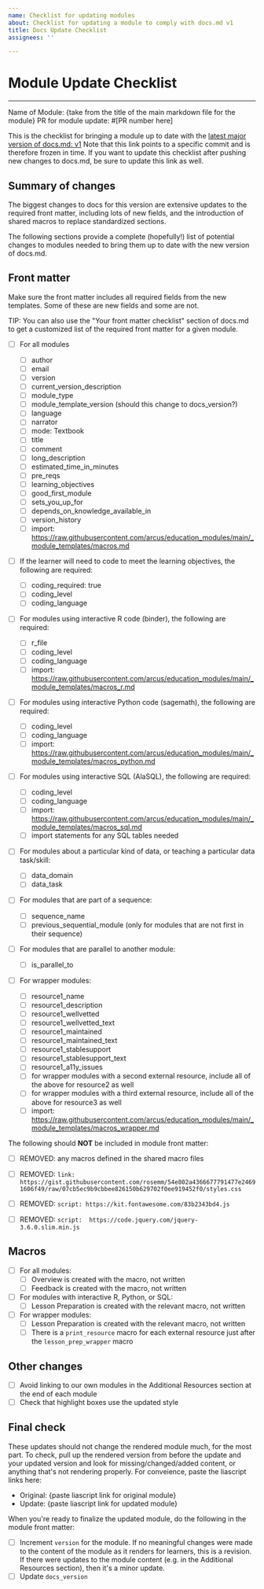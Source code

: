 ```yaml
---
name: Checklist for updating modules
about: Checklist for updating a module to comply with docs.md v1
title: Docs Update Checklist
assignees: ''

---
```


# Module Update Checklist
----
Name of Module: {take from the title of the main markdown file for the module}
PR for module update: #[PR number here]

This is the checklist for bringing a module up to date with the [latest major version of docs.md: v1](https://liascript.github.io/course/?https://raw.githubusercontent.com/arcus/education_modules/ddc7d4a1a8659723c3f0db0a87fcc3b26a0ae071/docs.md#1) 
Note that this link points to a specific commit and is therefore frozen in time. 
If you want to update this checklist after pushing new changes to docs.md, be sure to update this link as well.

## Summary of changes

The biggest changes to docs for this version are extensive updates to the required front matter, including lots of new fields, and the introduction of shared macros to replace standardized sections.

The following sections provide a complete (hopefully!) list of potential changes to modules needed to bring them up to date with the new version of docs.md. 

## Front matter

Make sure the front matter includes all required fields from the new templates. Some of these are new fields and some are not.

TIP: You can also use the "Your front matter checklist" section of docs.md to get a customized list of the required front matter for a given module. 

* [ ] For all modules
    - [ ] author
    - [ ] email
    - [ ] version
    - [ ] current\_version\_description
    - [ ] module_type
    - [ ] module\_template\_version (should this change to docs_version?)
    - [ ] language
    - [ ] narrator
    - [ ] mode: Textbook
    - [ ] title
    - [ ] comment
    - [ ] long_description
    - [ ] estimated\_time\_in\_minutes
    - [ ] pre_reqs 
    - [ ] learning_objectives
    - [ ] good\_first\_module
    - [ ] sets\_you\_up\_for
    - [ ] depends\_on\_knowledge\_available\_in
    - [ ] version_history
    - [ ] import: https://raw.githubusercontent.com/arcus/education_modules/main/_module_templates/macros.md

* [ ] If the learner will need to code to meet the learning objectives, the following are required:

    - [ ] coding_required: true
    - [ ] coding_level
    - [ ] coding_language

* [ ] For modules using interactive R code (binder), the following are required:

    - [ ] r_file
    - [ ] coding_level
    - [ ] coding_language
    - [ ] import: https://raw.githubusercontent.com/arcus/education_modules/main/_module_templates/macros_r.md
    
* [ ] For modules using interactive Python code (sagemath), the following are required:

    - [ ] coding_level
    - [ ] coding_language
    - [ ] import: https://raw.githubusercontent.com/arcus/education_modules/main/_module_templates/macros_python.md

* [ ] For modules using interactive SQL (AlaSQL), the following are required:

    - [ ] coding_level
    - [ ] coding_language
    - [ ] import: https://raw.githubusercontent.com/arcus/education_modules/main/_module_templates/macros_sql.md
    - [ ] import statements for any SQL tables needed

* [ ] For modules about a particular kind of data, or teaching a particular data task/skill:

    - [ ] data_domain
    - [ ] data_task

* [ ] For modules that are part of a sequence:

    - [ ] sequence_name
    - [ ] previous\_sequential\_module (only for modules that are not first in their sequence)

* [ ] For modules that are parallel to another module:

    - [ ] is\_parallel\_to

* [ ] For wrapper modules:

    - [ ] resource1_name
    - [ ] resource1\_description
    - [ ] resource1\_wellvetted
    - [ ] resource1\_wellvetted\_text
    - [ ] resource1\_maintained
    - [ ] resource1\_maintained\_text
    - [ ] resource1\_stablesupport
    - [ ] resource1\_stablesupport\_text
    - [ ] resource1\_a11y\_issues
    - [ ] for wrapper modules with a second external resource, include all of the above for resource2 as well
    - [ ] for wrapper modules with a third external resource, include all of the above for resource3 as well
    - [ ] import: https://raw.githubusercontent.com/arcus/education_modules/main/_module_templates/macros_wrapper.md

The following should **NOT** be included in module front matter: 

- [ ] REMOVED: any macros defined in the shared macro files
- [ ] REMOVED: `link:  https://gist.githubusercontent.com/rosemm/54e802a4366677791477e24691606f49/raw/07cb5ec9b9cbbee826150b629702f0ee919452f0/styles.css`
- [ ] REMOVED: `script: https://kit.fontawesome.com/83b2343bd4.js`
- [ ] REMOVED: `script:  https://code.jquery.com/jquery-3.6.0.slim.min.js`


## Macros

* [ ] For all modules:
    - [ ] Overview is created with the macro, not written
    - [ ] Feedback is created with the macro, not written

* [ ] For modules with interactive R, Python, or SQL:
    - [ ] Lesson Preparation is created with the relevant macro, not written

* [ ] For wrapper modules:
    - [ ] Lesson Preparation is created with the relevant macro, not written
    - [ ] There is a `print_resource` macro for each external resource just after the `lesson_prep_wrapper` macro

## Other changes

* [ ] Avoid linking to our own modules in the Additional Resources section at the end of each module
* [ ] Check that highlight boxes use the updated style

## Final check

These updates should not change the rendered module much, for the most part. 
To check, pull up the rendered version from before the update and your updated version and look for missing/changed/added content, or anything that's not rendering properly. 
For conveience, paste the liascript links here:

- Original: {paste liascript link for original module}
- Update: {paste liascript link for updated module}

When you're ready to finalize the updated module, do the following in the module front matter:

* [ ] Increment `version` for the module. If no meaningful changes were made to the content of the module as it renders for learners, this is a revision. If there were updates to the module content (e.g. in the Additional Resources section), then it's a minor update.
* [ ] Update `docs_version`
